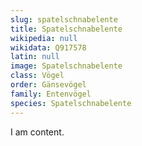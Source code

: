```yaml
---
slug: spatelschnabelente
title: Spatelschnabelente
wikipedia: null
wikidata: Q917578
latin: null
image: Spatelschnabelente
class: Vögel
order: Gänsevögel
family: Entenvögel
species: Spatelschnabelente
---
```


I am content.
